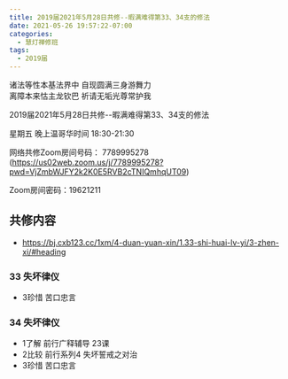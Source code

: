 ```yaml
---
title: 2019届2021年5月28日共修--暇满难得第33、34支的修法
date: 2021-05-26 19:57:22-07:00
categories:
  - 慧灯禅修班
tags:
  - 2019届
---
```

诸法等性本基法界中  自现圆满三身游舞力  
离障本来怙主龙钦巴  祈请无垢光尊常护我  

2019届2021年5月28日共修--暇满难得第33、34支的修法

星期五 晚上温哥华时间 18:30-21:30  

网络共修Zoom房间号码： 7789995278 (<https://us02web.zoom.us/j/7789995278?pwd=VjZmbWJFY2k2K0E5RVB2cTNIQmhqUT09>)

Zoom房间密码：19621211       

## 共修内容  

- <https://bj.cxb123.cc/1xm/4-duan-yuan-xin/1.33-shi-huai-lv-yi/3-zhen-xi/#heading>


### 33 失坏律仪 

- 3珍惜 苦口忠言

### 34 失坏律仪 

- 1了解 前行广释辅导 23课
- 2比较 前行系列4 失坏誓戒之对治
- 3珍惜 苦口忠言
